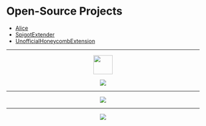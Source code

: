 # Open-Source Projects

- [Alice](https://github.com/KingHector/Alice)
- [SpigotExtender](https://github.com/KingHector/SpigotExtender)
- [UnofficialHoneycombExtension](https://github.com/KingHector/UnofficialHonecombExtension)

---

<p align="center">
  <a href="https://github.com/KingHector">
    <img width="50" height="50" src="https://i.imgur.com/ePZFvIe.png" />
  </a>
</p>

<p align="center">
  <img src="https://i.imgur.com/B6dlkcy.png" />
</p>

---

<p align="center">
  <img src="https://github-readme-stats.vercel.app/api?username=KingHector&show_icons=true&theme=dracula" />
</p>

---

<p align="center">
  <img src="https://i.imgur.com/Aa8mB8H.gif" />
</p>
